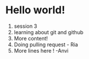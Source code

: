 # Hello world!

1. session 3
2. learning about git and github
3. More content!
4. Doing pulling request - Ria
5. More lines here ! -Anvi